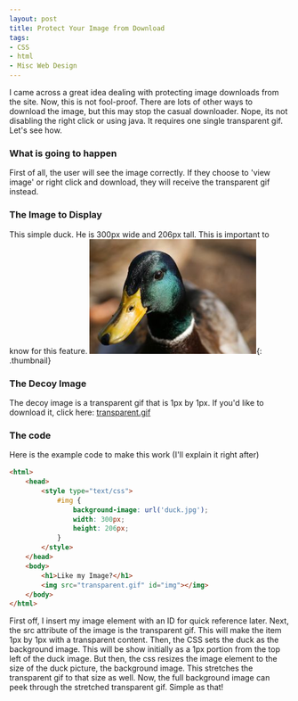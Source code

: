 ```yaml
---
layout: post
title: Protect Your Image from Download
tags:
- CSS
- html
- Misc Web Design
---
```


I came across a great idea dealing with protecting image downloads from the site.  Now, this is not fool-proof.  There are lots of other ways to download the image, but this may stop the casual downloader.  Nope, its not disabling the right click or using java.  It requires one single transparent gif.  Let's see how.

### What is going to happen

First of all, the user will see the image correctly.  If they choose to 'view image' or right click and download, they will receive the transparent gif instead.

### The Image to Display

This simple duck.  He is 300px wide and 206px tall.  This is important to know for this feature.
[![duck](/uploads/2009//duck.jpg)](/uploads/2009//duck.jpg){: .thumbnail}

### The Decoy Image

The decoy image is a transparent gif that is 1px by 1px.  If you'd like to download it, click here: [transparent.gif](/uploads/2009/transparent.gif)

### The code

Here is the example code to make this work (I'll explain it right after)

```html
<html>
    <head>
        <style type="text/css">
            #img {
                background-image: url('duck.jpg');
                width: 300px;
                height: 206px;
            }
        </style>
    </head>
    <body>
        <h1>Like my Image?</h1>
        <img src="transparent.gif" id="img"></img>
    </body>
</html>
```



First off, I insert my image element with an ID for quick reference later.  Next, the src attribute of the image is the transparent gif.  This will make the item 1px by 1px with a transparent content.  Then, the CSS sets the duck as the background image.  This will be show initially as a 1px portion from the top left of the duck image.  But then, the css resizes the image element to the size of the duck picture, the background image.  This stretches the transparent gif to that size as well.  Now, the full background image can peek through the stretched transparent gif.  Simple as that!
